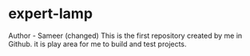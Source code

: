 # expert-lamp
Author - Sameer (changed)
This is the first repository created by me in Github. it is play area for me to build and test projects.
